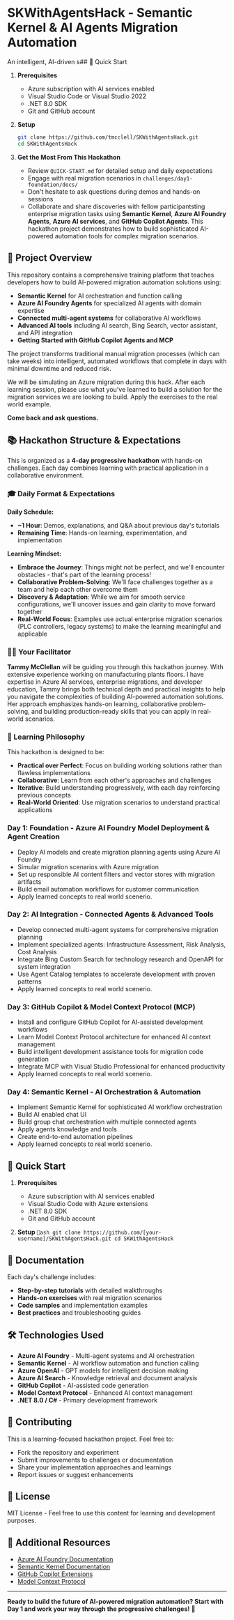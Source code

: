 # SKWithAgentsHack - Semantic Kernel & AI Agents Migration Automation

An intelligent, AI-driven s## 🚀 Quick Start

1. **Prerequisites**
   - Azure subscription with AI services enabled
   - Visual Studio Code or Visual Studio 2022
   - .NET 8.0 SDK
   - Git and GitHub account

2. **Setup**
   ```bash
   git clone https://github.com/tmcclell/SKWithAgentsHack.git
   cd SKWithAgentsHack
   ```

3. **Get the Most From This Hackathon**
   - Review `QUICK-START.md` for detailed setup and daily expectations
   - Engage with real migration scenarios in `challenges/day1-foundation/docs/`
   - Don't hesitate to ask questions during demos and hands-on sessions
   - Collaborate and share discoveries with fellow participantsting enterprise migration tasks using **Semantic Kernel**, **Azure AI Foundry Agents**, **Azure AI services**, and **GitHub Copilot Agents**. This hackathon project demonstrates how to build sophisticated AI-powered automation tools for complex migration scenarios.

## 🚀 Project Overview

This repository contains a comprehensive training platform that teaches developers how to build AI-powered migration automation solutions using:

- **Semantic Kernel** for AI orchestration and function calling
- **Azure AI Foundry Agents** for specialized AI agents with domain expertise  
- **Connected multi-agent systems** for collaborative AI workflows
- **Advanced AI tools** including AI search, Bing Search, vector assistant, and API integration
- **Getting Started with GitHub Copilot Agents and MCP**

The project transforms traditional manual migration processes (which can take weeks) into intelligent, automated workflows that complete in days with minimal downtime and reduced risk.

We will be simulating an Azure migration during this hack. After each learning session, please use what you've learned to build a solution for the migration services we are looking to build. Apply the exercises to the real world example. 

**Come back and ask questions.**

## 📚 Hackathon Structure & Expectations

This is organized as a **4-day progressive hackathon** with hands-on challenges. Each day combines learning with practical application in a collaborative environment.

### 🎓 Daily Format & Expectations

**Daily Schedule:**
- **~1 Hour**: Demos, explanations, and Q&A about previous day's tutorials
- **Remaining Time**: Hands-on learning, experimentation, and implementation

**Learning Mindset:**
- **Embrace the Journey**: Things might not be perfect, and we'll encounter obstacles - that's part of the learning process!
- **Collaborative Problem-Solving**: We'll face challenges together as a team and help each other overcome them
- **Discovery & Adaptation**: While we aim for smooth service configurations, we'll uncover issues and gain clarity to move forward together
- **Real-World Focus**: Examples use actual enterprise migration scenarios (PLC controllers, legacy systems) to make the learning meaningful and applicable

### 👩‍🏫 Your Facilitator

**Tammy McClellan** will be guiding you through this hackathon journey. With extensive experience working on manufacturing plants floors. I have expertise in Azure AI services, enterprise migrations, and developer education, Tammy brings both technical depth and practical insights to help you navigate the complexities of building AI-powered automation solutions. Her approach emphasizes hands-on learning, collaborative problem-solving, and building production-ready skills that you can apply in real-world scenarios.

### 🎯 Learning Philosophy

This hackathon is designed to be:
- **Practical over Perfect**: Focus on building working solutions rather than flawless implementations
- **Collaborative**: Learn from each other's approaches and challenges
- **Iterative**: Build understanding progressively, with each day reinforcing previous concepts
- **Real-World Oriented**: Use migration scenarios to understand practical applications

### Day 1: Foundation - Azure AI Foundry Model Deployment & Agent Creation
- Deploy AI models and create migration planning agents using Azure AI Foundry
- Simular migration scenarios with Azure migration
- Set up responsible AI content filters and vector stores with migration artifacts
- Build email automation workflows for customer communication
- Apply learned concepts to real world scenerio.

### Day 2: AI Integration - Connected Agents & Advanced Tools  
- Develop connected multi-agent systems for comprehensive migration planning
- Implement specialized agents: Infrastructure Assessment, Risk Analysis, Cost Analysis
- Integrate Bing Custom Search for technology research and OpenAPI for system integration
- Use Agent Catalog templates to accelerate development with proven patterns
- Apply learned concepts to real world scenerio.

### Day 3: GitHub Copilot & Model Context Protocol (MCP)
- Install and configure GitHub Copilot for AI-assisted development workflows
- Learn Model Context Protocol architecture for enhanced AI context management
- Build intelligent development assistance tools for migration code generation
- Integrate MCP with Visual Studio Professional for enhanced productivity
- Apply learned concepts to real world scenerio.

### Day 4: Semantic Kernel - AI Orchestration & Automation
- Implement Semantic Kernel for sophisticated AI workflow orchestration
- Build AI enabled chat UI
- Build group chat orchestration with multiple connected agents
- Apply agents knowledge and tools
- Create end-to-end automation pipelines
- Apply learned concepts to real world scenerio.

## 🚀 Quick Start

1. **Prerequisites**
   - Azure subscription with AI services enabled
   - Visual Studio Code with Azure extensions
   - .NET 8.0 SDK
   - Git and GitHub account

2. **Setup**
   `ash
   git clone https://github.com/[your-username]/SKWithAgentsHack.git
   cd SKWithAgentsHack
   `

## 📖 Documentation

Each day's challenge includes:
- **Step-by-step tutorials** with detailed walkthroughs
- **Hands-on exercises** with real migration scenarios  
- **Code samples** and implementation examples
- **Best practices** and troubleshooting guides

## 🛠️ Technologies Used

- **Azure AI Foundry** - Multi-agent systems and AI orchestration
- **Semantic Kernel** - AI workflow automation and function calling
- **Azure OpenAI** - GPT models for intelligent decision making
- **Azure AI Search** - Knowledge retrieval and document analysis
- **GitHub Copilot** - AI-assisted code generation
- **Model Context Protocol** - Enhanced AI context management
- **.NET 8.0 / C#** - Primary development framework

## 🤝 Contributing

This is a learning-focused hackathon project. Feel free to:
- Fork the repository and experiment
- Submit improvements to challenges or documentation
- Share your implementation approaches and learnings
- Report issues or suggest enhancements

## 📄 License

MIT License - Feel free to use this content for learning and development purposes.

## 🔗 Additional Resources

- [Azure AI Foundry Documentation](https://learn.microsoft.com/en-us/azure/ai-foundry/)
- [Semantic Kernel Documentation](https://learn.microsoft.com/en-us/semantic-kernel/)
- [GitHub Copilot Extensions](https://docs.github.com/en/copilot/building-copilot-extensions)
- [Model Context Protocol](https://modelcontextprotocol.io/)

---

**Ready to build the future of AI-powered migration automation? Start with Day 1 and work your way through the progressive challenges!** 🚀
